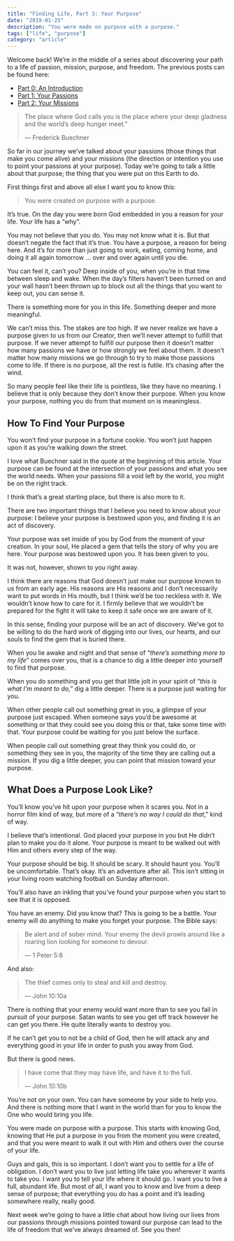 ```yaml
---
title: "Finding Life, Part 3: Your Purpose"
date: "2019-01-25"
description: "You were made on purpose with a purpose."
tags: ["life", "purpose"]
category: "article"
---
```


Welcome back! We’re in the middle of a series about discovering your path to a life of passion, mission, purpose, and freedom. The previous posts can be found here:

- [Part 0: An Introduction](https://medium.com/@richarddubay/finding-life-part-0-an-introduction-cf2f04138cb1)
- [Part 1: Your Passions](https://medium.com/@richarddubay/finding-life-part-1-your-passions-44143d18f42c)
- [Part 2: Your Missions](https://medium.com/@richarddubay/finding-life-part-2-your-missions-4f016ba45114)

> The place where God calls you is the place where your deep gladness and the world’s deep hunger meet.”
>
> — Frederick Buechner

So far in our journey we’ve talked about your passions (those things that make you come alive) and your missions (the direction or intention you use to point your passions at your purpose). Today we’re going to talk a little about that purpose; the thing that you were put on this Earth to do.

First things first and above all else I want you to know this:

> You were created on purpose with a purpose.

It’s true. On the day you were born God embedded in you a reason for your life. Your life has a “why”.

You may not believe that you do. You may not know what it is. But that doesn’t negate the fact that it’s true. You have a purpose, a reason for being here. And it’s for more than just going to work, eating, coming home, and doing it all again tomorrow … over and over again until you die.

You can feel it, can’t you? Deep inside of you, when you’re in that time between sleep and wake. When the day’s filters haven’t been turned on and your wall hasn’t been thrown up to block out all the things that you want to keep out, you can sense it.

There is something more for you in this life. Something deeper and more meaningful.

We can’t miss this. The stakes are too high. If we never realize we have a purpose given to us from our Creator, then we’ll never attempt to fulfill that purpose. If we never attempt to fulfill our purpose then it doesn’t matter how many passions we have or how strongly we feel about them. It doesn’t matter how many missions we go through to try to make those passions come to life. If there is no purpose, all the rest is futile. It’s chasing after the wind.

So many people feel like their life is pointless, like they have no meaning. I believe that is only because they don’t know their purpose. When you know your purpose, nothing you do from that moment on is meaningless.

## How To Find Your Purpose

You won’t find your purpose in a fortune cookie. You won’t just happen upon it as you’re walking down the street.

I love what Buechner said in the quote at the beginning of this article. Your purpose can be found at the intersection of your passions and what you see the world needs. When your passions fill a void left by the world, you might be on the right track.

I think that’s a great starting place, but there is also more to it.

There are two important things that I believe you need to know about your purpose: I believe your purpose is bestowed upon you, and finding it is an act of discovery.

Your purpose was set inside of you by God from the moment of your creation. In your soul, He placed a gem that tells the story of why you are here. Your purpose was bestowed upon you. It has been given to you.

It was not, however, shown to you right away.

I think there are reasons that God doesn’t just make our purpose known to us from an early age. His reasons are His reasons and I don’t necessarily want to put words in His mouth, but I think we’d be too reckless with it. We wouldn’t know how to care for it. I firmly believe that we wouldn’t be prepared for the fight it will take to keep it safe once we are aware of it.

In this sense, finding your purpose will be an act of discovery. We’ve got to be willing to do the hard work of digging into our lives, our hearts, and our souls to find the gem that is buried there.

When you lie awake and night and that sense of “_there’s something more to my life_” comes over you, that is a chance to dig a little deeper into yourself to find that purpose.

When you do something and you get that little jolt in your spirit of “_this is what I’m meant to do,_” dig a little deeper. There is a purpose just waiting for you.

When other people call out something great in you, a glimpse of your purpose just escaped. When someone says you’d be awesome at something or that they could see you doing this or that, take some time with that. Your purpose could be waiting for you just below the surface.

When people call out something great they think you could do, or something they see in you, the majority of the time they are calling out a mission. If you dig a little deeper, you can point that mission toward your purpose.

## What Does a Purpose Look Like?

You’ll know you’ve hit upon your purpose when it scares you. Not in a horror film kind of way, but more of a “_there’s no way I could do that_,” kind of way.

I believe that’s intentional. God placed your purpose in you but He didn’t plan to make you do it alone. Your purpose is meant to be walked out with Him and others every step of the way.

Your purpose should be big. It should be scary. It should haunt you. You’ll be uncomfortable. That’s okay. It’s an adventure after all. This isn’t sitting in your living room watching football on Sunday afternoon.

You’ll also have an inkling that you’ve found your purpose when you start to see that it is opposed.

You have an enemy. Did you know that? This is going to be a battle. Your enemy will do anything to make you forget your purpose. The Bible says:

> Be alert and of sober mind. Your enemy the devil prowls around like a roaring lion looking for someone to devour.
>
> — 1 Peter 5:8

And also:

> The thief comes only to steal and kill and destroy.
>
> — John 10:10a

There is nothing that your enemy would want more than to see you fail in pursuit of your purpose. Satan wants to see you get off track however he can get you there. He quite literally wants to destroy you.

If he can’t get you to not be a child of God, then he will attack any and everything good in your life in order to push you away from God.

But there is good news.

> I have come that they may have life, and have it to the full.
>
> — John 10:10b

You’re not on your own. You can have someone by your side to help you. And there is nothing more that I want in the world than for you to know the One who would bring you life.

You were made on purpose with a purpose. This starts with knowing God, knowing that He put a purpose in you from the moment you were created, and that you were meant to walk it out with Him and others over the course of your life.

Guys and gals, this is so important. I don’t want you to settle for a life of obligation. I don’t want you to live just letting life take you wherever it wants to take you. I want you to tell your life where it should go. I want you to live a full, abundant life. But most of all, I want you to know and live from a deep sense of purpose; that everything you do has a point and it’s leading somewhere really, really good.

Next week we’re going to have a little chat about how living our lives from our passions through missions pointed toward our purpose can lead to the life of freedom that we’ve always dreamed of. See you then!
